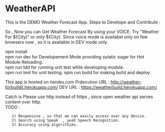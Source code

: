 # WeatherAPI
This is the DEMO Weather Forecast App.
Steps to Develope and Contribute :

So , Now you can Get Weather Forecast By using your VOICE. Try "Weather For ${City}" or only ${City}.
Since voice mode is availabel only on few browsers now , so it is available in DEV mode only.

npm install                                                       
npm run dev for Developement Mode providing sytatic sugar for Hot Module Reloading.                                       
npm run tdd for running unit test while developing module.                                                         
npm run test for unit testing.
npm run build for making build and deploy.

This app is hosted on heroku.com 
Prdocution URL : http://weather-forbuildit.herokuapp.com/
DEV URL : https://weatherbuild.herokuapp.com/

Catch is Please use http instead of https , since open weather api serves content over http.                                          
TODO :

       1) Responsive , so that we can easily access over any device.                                                                  
       2) Search using Speak  , yeah Speech Recognition.                                                                                   
       3) Accuracy using algorithims.
